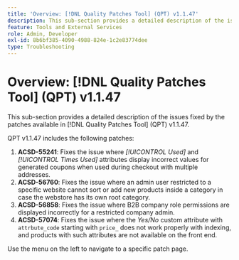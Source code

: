 ```yaml
---
title: 'Overview: [!DNL Quality Patches Tool] (QPT) v1.1.47'
description: This sub-section provides a detailed description of the issues fixed by the patches available in [!DNL Quality Patches Tool] (QPT) v1.1.47.
feature: Tools and External Services
role: Admin, Developer
exl-id: 8b6bf385-4090-4988-824e-1c2e83774dee
type: Troubleshooting
---
```

# Overview: [!DNL Quality Patches Tool] (QPT) v1.1.47

This sub-section provides a detailed description of the issues fixed by the patches available in [!DNL Quality Patches Tool] (QPT) v1.1.47.

QPT v1.1.47 includes the following patches:

1. **ACSD-55241**: Fixes the issue where *[!UICONTROL Used]* and *[!UICONTROL Times Used]* attributes display incorrect values for generated coupons when used during checkout with multiple addresses.
1. **ACSD-56760**: Fixes the issue where an admin user restricted to a specific website cannot sort or add new products inside a category in case the webstore has its own root category.
1. **ACSD-56858**: Fixes the issue where B2B company role permissions are displayed incorrectly for a restricted company admin.
1. **ACSD-57074**: Fixes the issue where the *Yes/No* custom attribute with `attrbute_code` starting with `price_` does not work properly with indexing, and products with such attributes are not available on the front end.

Use the menu on the left to navigate to a specific patch page.
